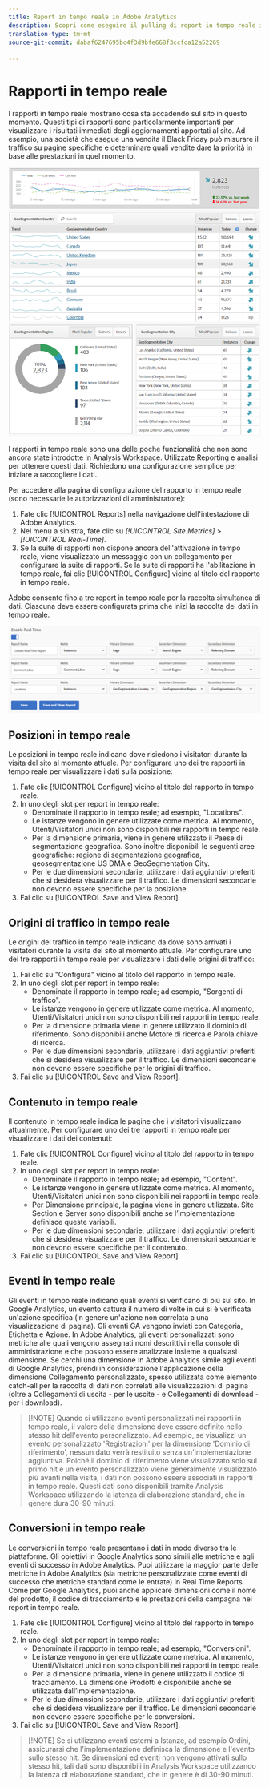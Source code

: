 ```yaml
---
title: Report in tempo reale in Adobe Analytics
description: Scopri come eseguire il pulling di report in tempo reale in Adobe Analytics, rivolti agli utenti con maggiore familiarità con Google Analytics.
translation-type: tm+mt
source-git-commit: dabaf6247695bc4f3d9bfe668f3ccfca12a52269

---
```



# Rapporti in tempo reale

I rapporti in tempo reale mostrano cosa sta accadendo sul sito in questo momento. Questi tipi di rapporti sono particolarmente importanti per visualizzare i risultati immediati degli aggiornamenti apportati al sito. Ad esempio, una società che esegue una vendita il Black Friday può misurare il traffico su pagine specifiche e determinare quali vendite dare la priorità in base alle prestazioni in quel momento.

![Report in tempo reale](/help/technotes/ga-to-aa/assets/realtime.png)

I rapporti in tempo reale sono una delle poche funzionalità che non sono ancora state introdotte in Analysis Workspace. Utilizzate Reporting e analisi per ottenere questi dati. Richiedono una configurazione semplice per iniziare a raccogliere i dati.

Per accedere alla pagina di configurazione del rapporto in tempo reale (sono necessarie le autorizzazioni di amministratore):

1. Fate clic [!UICONTROL Reports] nella navigazione dell&#39;intestazione di Adobe Analytics.
2. Nel menu a sinistra, fate clic su *[!UICONTROL Site Metrics]* > *[!UICONTROL Real-Time]*.
3. Se la suite di rapporti non dispone ancora dell&#39;attivazione in tempo reale, viene visualizzato un messaggio con un collegamento per configurare la suite di rapporti. Se la suite di rapporti ha l&#39;abilitazione in tempo reale, fai clic [!UICONTROL Configure] vicino al titolo del rapporto in tempo reale.

Adobe consente fino a tre report in tempo reale per la raccolta simultanea di dati. Ciascuna deve essere configurata prima che inizi la raccolta dei dati in tempo reale.

![Configurazione report in tempo reale](/help/technotes/ga-to-aa/assets/realtime_config.png)

## Posizioni in tempo reale

Le posizioni in tempo reale indicano dove risiedono i visitatori durante la visita del sito al momento attuale. Per configurare uno dei tre rapporti in tempo reale per visualizzare i dati sulla posizione:

1. Fate clic [!UICONTROL Configure] vicino al titolo del rapporto in tempo reale.
2. In uno degli slot per report in tempo reale:
   * Denominate il rapporto in tempo reale; ad esempio, &quot;Locations&quot;.
   * Le istanze vengono in genere utilizzate come metrica. Al momento, Utenti/Visitatori unici non sono disponibili nei rapporti in tempo reale.
   * Per la dimensione primaria, viene in genere utilizzato il Paese di segmentazione geografica. Sono inoltre disponibili le seguenti aree geografiche: regione di segmentazione geografica, geosegmentazione US DMA e GeoSegmentation City.
   * Per le due dimensioni secondarie, utilizzare i dati aggiuntivi preferiti che si desidera visualizzare per il traffico. Le dimensioni secondarie non devono essere specifiche per la posizione.
3. Fai clic su [!UICONTROL Save and View Report].

## Origini di traffico in tempo reale

Le origini del traffico in tempo reale indicano da dove sono arrivati i visitatori durante la visita del sito al momento attuale. Per configurare uno dei tre rapporti in tempo reale per visualizzare i dati delle origini di traffico:

1. Fai clic su &quot;Configura&quot; vicino al titolo del rapporto in tempo reale.
2. In uno degli slot per report in tempo reale:
   * Denominate il rapporto in tempo reale; ad esempio, &quot;Sorgenti di traffico&quot;.
   * Le istanze vengono in genere utilizzate come metrica. Al momento, Utenti/Visitatori unici non sono disponibili nei rapporti in tempo reale.
   * Per la dimensione primaria viene in genere utilizzato il dominio di riferimento. Sono disponibili anche Motore di ricerca e Parola chiave di ricerca.
   * Per le due dimensioni secondarie, utilizzare i dati aggiuntivi preferiti che si desidera visualizzare per il traffico. Le dimensioni secondarie non devono essere specifiche per le origini di traffico.
3. Fai clic su [!UICONTROL Save and View Report].

## Contenuto in tempo reale

Il contenuto in tempo reale indica le pagine che i visitatori visualizzano attualmente. Per configurare uno dei tre rapporti in tempo reale per visualizzare i dati dei contenuti:

1. Fate clic [!UICONTROL Configure] vicino al titolo del rapporto in tempo reale.
2. In uno degli slot per report in tempo reale:
   * Denominate il rapporto in tempo reale; ad esempio, &quot;Content&quot;.
   * Le istanze vengono in genere utilizzate come metrica. Al momento, Utenti/Visitatori unici non sono disponibili nei rapporti in tempo reale.
   * Per Dimensione principale, la pagina viene in genere utilizzata. Site Section e Server sono disponibili anche se l’implementazione definisce queste variabili.
   * Per le due dimensioni secondarie, utilizzare i dati aggiuntivi preferiti che si desidera visualizzare per il traffico. Le dimensioni secondarie non devono essere specifiche per il contenuto.
3. Fai clic su [!UICONTROL Save and View Report].

## Eventi in tempo reale

Gli eventi in tempo reale indicano quali eventi si verificano di più sul sito. In Google Analytics, un evento cattura il numero di volte in cui si è verificata un&#39;azione specifica (in genere un&#39;azione non correlata a una visualizzazione di pagina). Gli eventi GA vengono inviati con Categoria, Etichetta e Azione. In Adobe Analytics, gli eventi personalizzati sono metriche alle quali vengono assegnati nomi descrittivi nella console di amministrazione e che possono essere analizzate insieme a qualsiasi dimensione. Se cerchi una dimensione in Adobe Analytics simile agli eventi di Google Analytics, prendi in considerazione l&#39;applicazione della dimensione Collegamento personalizzato, spesso utilizzata come elemento catch-all per la raccolta di dati non correlati alle visualizzazioni di pagina (oltre a Collegamenti di uscita - per le uscite - e Collegamenti di download - per i download).

>[!NOTE] Quando si utilizzano eventi personalizzati nei rapporti in tempo reale, il valore della dimensione deve essere definito nello stesso hit dell&#39;evento personalizzato. Ad esempio, se visualizzi un evento personalizzato &#39;Registrazioni&#39; per la dimensione &#39;Dominio di riferimento&#39;, nessun dato verrà restituito senza un&#39;implementazione aggiuntiva. Poiché il dominio di riferimento viene visualizzato solo sul primo hit e un evento personalizzato viene generalmente visualizzato più avanti nella visita, i dati non possono essere associati in rapporti in tempo reale. Questi dati sono disponibili tramite Analysis Workspace utilizzando la latenza di elaborazione standard, che in genere dura 30-90 minuti.

## Conversioni in tempo reale

Le conversioni in tempo reale presentano i dati in modo diverso tra le piattaforme. Gli obiettivi in Google Analytics sono simili alle metriche e agli eventi di successo in Adobe Analytics. Puoi utilizzare la maggior parte delle metriche in Adobe Analytics (sia metriche personalizzate come eventi di successo che metriche standard come le entrate) in Real Time Reports. Come per Google Analytics, puoi anche applicare dimensioni come il nome del prodotto, il codice di tracciamento e le prestazioni della campagna nei report in tempo reale.

1. Fate clic [!UICONTROL Configure] vicino al titolo del rapporto in tempo reale.
2. In uno degli slot per report in tempo reale:
   * Denominate il rapporto in tempo reale; ad esempio, &quot;Conversioni&quot;.
   * Le istanze vengono in genere utilizzate come metrica. Al momento, Utenti/Visitatori unici non sono disponibili nei rapporti in tempo reale.
   * Per la dimensione primaria, viene in genere utilizzato il codice di tracciamento. La dimensione Prodotti è disponibile anche se utilizzata dall’implementazione.
   * Per le due dimensioni secondarie, utilizzare i dati aggiuntivi preferiti che si desidera visualizzare per il traffico. Le dimensioni secondarie non devono essere specifiche per le conversioni.
3. Fai clic su [!UICONTROL Save and View Report].

>[!NOTE] Se si utilizzano eventi esterni a Istanze, ad esempio Ordini, assicurarsi che l&#39;implementazione definisca la dimensione e l&#39;evento sullo stesso hit. Se dimensioni ed eventi non vengono attivati sullo stesso hit, tali dati sono disponibili in Analysis Workspace utilizzando la latenza di elaborazione standard, che in genere è di 30-90 minuti.
